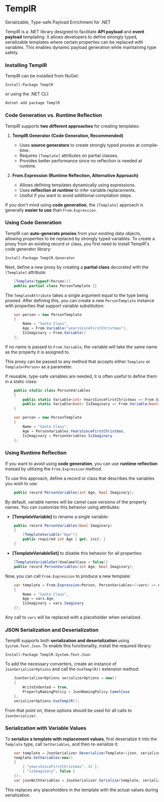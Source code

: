 # TemplR

Serializable, Type-safe Payload Enrichment for .NET

TemplR is a .NET library designed to facilitate **API payload** and **event payload** templating. It allows developers to define strongly typed, serializable templates where certain properties can be replaced with variables. This enables dynamic payload generation while maintaining type safety.

### Installing TemplR

TemplR can be installed from NuGet:

```
Install-Package TemplR
```

or using the .NET CLI:

```
dotnet add package TemplR
```

### Code Generation vs. Runtime Reflection

TemplR supports **two different approaches** for creating templates:

1. **TemplR.Generator (Code Generation, Recommended)**

   - Uses **source generators** to create strongly typed proxies at compile-time.
   - Requires `[Template]` attributes on partial classes.
   - Provides better performance since no reflection is needed at runtime.

2. **From.Expression (Runtime Reflection, Alternative Approach)**

   - Allows defining templates dynamically using expressions.
   - Uses **reflection at runtime** to infer variable replacements.
   - Useful if you want to avoid additional compilation steps.

If you don't mind using **code generation**, the `[Template]` approach is generally **easier to use** than `From.Expression`.

### Using Code Generation

TemplR can **auto-generate proxies** from your existing data objects, allowing properties to be replaced by strongly typed variables. To create a proxy from an existing record or class, you first need to install TemplR's code generator library:

```
Install-Package TemplR.Generator
```

Next, define a new proxy by creating a **partial class** decorated with the `[Template]` attribute:

```csharp
    [Template(typeof(Person))]
    public partial class PersonTemplate {}
```

The `TemplateAttribute` takes a single argument equal to the type being proxied. After defining this, you can create a new `PersonTemplate` instance with properties that support variable substitution:

```csharp
    var person = new PersonTemplate
    {
        Name = "Santa Claus",
        Age = From.Variable("yearsSinceFirstChristmas"),
        IsImaginary = From.Variable()
    };
```

If no name is passed to `From.Variable`, the variable will take the same name as the property it is assigned to.

This proxy can be passed to any method that accepts either `Template` or `Template<Person>` as a parameter.

If reusable, type-safe variables are needed, it is often useful to define them in a static class:

```csharp
    public static class PersonVariables
    {
        public static Variable<int> YearsSinceFirstChristmas => From.Variable<int>("yearsSinceFirstChristmas");
        public static Variable<bool> IsImaginary => From.Variable<bool>("isImaginary");
    }
```

```csharp
    var person = new PersonTemplate
    {
        Name = "Santa Claus",
        Age = PersonVariables.YearsSinceFirstChristmas,
        IsImaginary = PersonVariables.IsImaginary
    };
```

### Using Runtime Reflection

If you want to avoid using **code generation**, you can use **runtime reflection** instead by utilizing the `From.Expression` method.

To use this approach, define a record or class that describes the variables you wish to use:

```csharp
    public record PersonVariables(int Age, bool Imaginary);
```

By default, variable names will be camel case versions of the property names. You can customize this behavior using attributes:

- **[TemplateVariable]** to rename a single variable:

```csharp
    public record PersonVariables(bool Imaginary)
    {
        [TemplateVariable("Age")]
        public required int Age { get; init; }
    }
```

- **[TemplateVariableSet]** to disable this behavior for all properties:

```csharp
    [TemplateVariableSet(UseCamelCase = false)]
    public record PersonVariables(int Age, bool Imaginary);
```

Now, you can call `From.Expression` to produce a new template:

```csharp
    var template = From.Expression<Person, PersonVariables>((vars) => new()
    {
        Name = "Santa Claus",
        Age = vars.Age,
        IsImaginary = vars.Imaginary
    });
```

Any call to `vars` will be replaced with a placeholder when serialized.

### JSON Serialization and Deserialization

TemplR supports both **serialization and deserialization** using `System.Text.Json`. To enable this functionality, install the required library:

```
Install-Package TemplR.System.Text.Json
```

To add the necessary converters, create an instance of `JsonSerializerOptions` and call the `UseTemplR()` extension method:

```csharp
    JsonSerializerOptions serializerOptions = new()
    {
        WriteIndented = true,
        PropertyNamingPolicy = JsonNamingPolicy.CamelCase
    };
    serializerOptions.UseTemplR();
```

From that point on, these options should be used for all calls to `JsonSerializer`.

### Serialization with Variable Values

To **serialize a template with replacement values**, first deserialize it into the `Template` type, call `SetVariables`, and then re-serialize it:

```csharp
    var template = JsonSerializer.Deserialize<Template>(json, serializerOptions);
    template.SetVariables(new()
    {
        { "yearsSinceFirstChristmas", 42 },
        { "isImaginary", false }
    });
    var jsonWithVariables = JsonSerializer.Serialize(template, serializerOptions);
```

This replaces any placeholders in the template with the actual values during serialization.